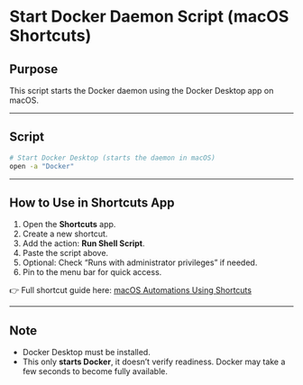 # **Start Docker Daemon Script (macOS Shortcuts)**

## **Purpose**

This script starts the Docker daemon using the Docker Desktop app on macOS.

---

## **Script**

```bash
# Start Docker Desktop (starts the daemon in macOS)
open -a "Docker"
```

---

## **How to Use in Shortcuts App**

1. Open the **Shortcuts** app.
2. Create a new shortcut.
3. Add the action: **Run Shell Script**.
4. Paste the script above.
5. Optional: Check “Runs with administrator privileges” if needed.
6. Pin to the menu bar for quick access.

👉 Full shortcut guide here: [macOS Automations Using Shortcuts](https://kumaran-s.medium.com/macos-automations-using-shortcut-f8e19e41bc07)

---

## **Note**

* Docker Desktop must be installed.
* This only **starts Docker**, it doesn’t verify readiness. Docker may take a few seconds to become fully available.